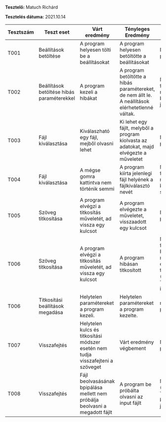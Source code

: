 **Tesztelő:** Matuch Richárd

**Tesztelés dátuma:** 2021.10.14

| Tesztszám | Teszt eset                                 | Várt eredmény                               | Tényleges Eredmény                            | Megjegyzés |
| --------- | ------------------------------------------ | ------------------------------------------- | --------------------------------------------- | ---------- |
| T001      | Beállítások betöltése                      | A program helyesen tölti be a beállításokat | A program helyesen betöltötte a beállításokat | Nem találtam problémát          |
| T002      | Beállítások betöltése hibás paraméterekkel | A program kezeli a hibákat                  | A program betöltötte a hibás paramétereket, de nem állt le. A neállítások elérhetetlenné váltak. | Megoldva, és feltöltve (commit név: Prototípus-brállítás betölt. javít.) |
| T003 | Fájl kiválasztása | Kiválaszható egy fájl, mejből olvasni lehet | Ki lehet egy fájlt, melyből a program kiolvasta az adatokat, majd elvégezte a műveletet | Nem találtam problémát |
| T004 | Fájl kiválasztása | A mégse gomra kattintva nem történik semmi | A program kiírta jelenlegi fájl helyének a fájlkiválasztó nevét | Megoldva, feltöltve (commit név:  Prototípus-kód javítása, szépítése) |
| T005 | Szöveg titkosítása | A program elvégzi a titkosítás műveletét, ad vissza egy kulcsot | A program elvégezte a műveletet, visszaadott egy kulcsot | Nem találtam problémát |
| T006 | Szöveg titkosítása | A program elvégzi a titkosítás műveletét, ad vissza egy kulcsot | A program hibásan titkosított | Megoldva, feltöltve. Probléma: az input meg nem engedett karaktert tartalmazott. (commit név: Tesztelés - hibás input kezelés) |
| T006 | Titkosítási beállítások megadása | Helytelen paramétereket a program kezeli. | Helytelen paramétereket a program kezelte. | nem találtam problémát. |
| T007 | Visszafejtés | Helytelen kulcs és titkosítási módszer esetén nem tudja visszafejteni a szöveget | Várt eredmény végbement | Nem találtam problémát |
| T008 | Visszafejtés | Fájl beolvasásának bpipálása mellett nem próbálja beolvasni a megadott fájlt | A program be próbálta olvasni az input fájlt | Megoldva,feltöltve (commit név: Tesztelés - fájl kiválasztás javítás) |
